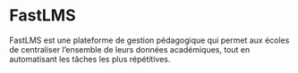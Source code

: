 # FastLMS
FastLMS est une plateforme de gestion pédagogique qui permet aux écoles de centraliser l’ensemble de leurs données académiques, tout en automatisant les tâches les plus répétitives.
